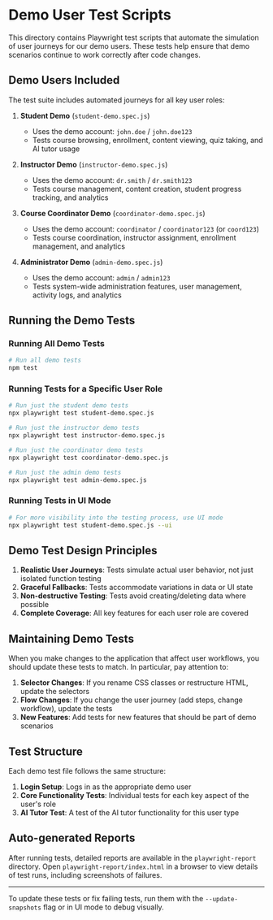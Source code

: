 # Demo User Test Scripts

This directory contains Playwright test scripts that automate the simulation of user journeys for our demo users. These tests help ensure that demo scenarios continue to work correctly after code changes.

## Demo Users Included

The test suite includes automated journeys for all key user roles:

1. **Student Demo** (`student-demo.spec.js`)
   - Uses the demo account: `john.doe` / `john.doe123`
   - Tests course browsing, enrollment, content viewing, quiz taking, and AI tutor usage

2. **Instructor Demo** (`instructor-demo.spec.js`)
   - Uses the demo account: `dr.smith` / `dr.smith123`
   - Tests course management, content creation, student progress tracking, and analytics

3. **Course Coordinator Demo** (`coordinator-demo.spec.js`)
   - Uses the demo account: `coordinator` / `coordinator123` (or `coord123`)
   - Tests course coordination, instructor assignment, enrollment management, and analytics

4. **Administrator Demo** (`admin-demo.spec.js`)
   - Uses the demo account: `admin` / `admin123`
   - Tests system-wide administration features, user management, activity logs, and analytics

## Running the Demo Tests

### Running All Demo Tests

```bash
# Run all demo tests
npm test
```

### Running Tests for a Specific User Role

```bash
# Run just the student demo tests
npx playwright test student-demo.spec.js

# Run just the instructor demo tests
npx playwright test instructor-demo.spec.js

# Run just the coordinator demo tests
npx playwright test coordinator-demo.spec.js

# Run just the admin demo tests
npx playwright test admin-demo.spec.js
```

### Running Tests in UI Mode

```bash
# For more visibility into the testing process, use UI mode
npx playwright test student-demo.spec.js --ui
```

## Demo Test Design Principles

1. **Realistic User Journeys**: Tests simulate actual user behavior, not just isolated function testing
2. **Graceful Fallbacks**: Tests accommodate variations in data or UI state
3. **Non-destructive Testing**: Tests avoid creating/deleting data where possible
4. **Complete Coverage**: All key features for each user role are covered

## Maintaining Demo Tests

When you make changes to the application that affect user workflows, you should update these tests to match. In particular, pay attention to:

1. **Selector Changes**: If you rename CSS classes or restructure HTML, update the selectors
2. **Flow Changes**: If you change the user journey (add steps, change workflow), update the tests
3. **New Features**: Add tests for new features that should be part of demo scenarios

## Test Structure

Each demo test file follows the same structure:

1. **Login Setup**: Logs in as the appropriate demo user
2. **Core Functionality Tests**: Individual tests for each key aspect of the user's role
3. **AI Tutor Test**: A test of the AI tutor functionality for this user type

## Auto-generated Reports

After running tests, detailed reports are available in the `playwright-report` directory. Open `playwright-report/index.html` in a browser to view details of test runs, including screenshots of failures.

---

To update these tests or fix failing tests, run them with the `--update-snapshots` flag or in UI mode to debug visually.